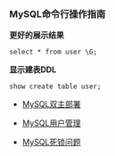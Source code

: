 ### MySQL命令行操作指南

**更好的展示结果**

```
select * from user \G;
```



**显示建表DDL**

```
show create table user;
```



- [MySQL双主部署](/middleware/mysql/install.md)

- [MySQL用户管理](/middleware/mysql/user-manage.md)

- [MySQL死锁问题](/middleware/mysql/dead-lock.md)